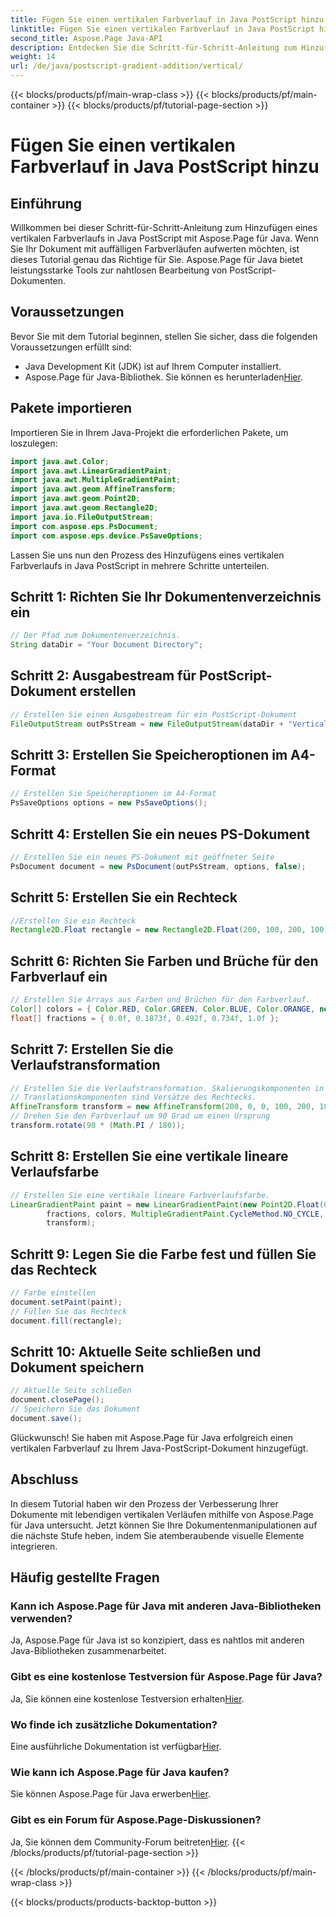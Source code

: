```yaml
---
title: Fügen Sie einen vertikalen Farbverlauf in Java PostScript hinzu
linktitle: Fügen Sie einen vertikalen Farbverlauf in Java PostScript hinzu
second_title: Aspose.Page Java-API
description: Entdecken Sie die Schritt-für-Schritt-Anleitung zum Hinzufügen vertikaler Farbverläufe in Java PostScript mit Aspose.Page für Java. Werten Sie Ihre Dokumente mühelos mit lebendigen Bildern auf.
weight: 14
url: /de/java/postscript-gradient-addition/vertical/
---
```


{{< blocks/products/pf/main-wrap-class >}}
{{< blocks/products/pf/main-container >}}
{{< blocks/products/pf/tutorial-page-section >}}

# Fügen Sie einen vertikalen Farbverlauf in Java PostScript hinzu

## Einführung
Willkommen bei dieser Schritt-für-Schritt-Anleitung zum Hinzufügen eines vertikalen Farbverlaufs in Java PostScript mit Aspose.Page für Java. Wenn Sie Ihr Dokument mit auffälligen Farbverläufen aufwerten möchten, ist dieses Tutorial genau das Richtige für Sie. Aspose.Page für Java bietet leistungsstarke Tools zur nahtlosen Bearbeitung von PostScript-Dokumenten.
## Voraussetzungen
Bevor Sie mit dem Tutorial beginnen, stellen Sie sicher, dass die folgenden Voraussetzungen erfüllt sind:
- Java Development Kit (JDK) ist auf Ihrem Computer installiert.
-  Aspose.Page für Java-Bibliothek. Sie können es herunterladen[Hier](https://releases.aspose.com/page/java/).
## Pakete importieren
Importieren Sie in Ihrem Java-Projekt die erforderlichen Pakete, um loszulegen:
```java
import java.awt.Color;
import java.awt.LinearGradientPaint;
import java.awt.MultipleGradientPaint;
import java.awt.geom.AffineTransform;
import java.awt.geom.Point2D;
import java.awt.geom.Rectangle2D;
import java.io.FileOutputStream;
import com.aspose.eps.PsDocument;
import com.aspose.eps.device.PsSaveOptions;
```
Lassen Sie uns nun den Prozess des Hinzufügens eines vertikalen Farbverlaufs in Java PostScript in mehrere Schritte unterteilen.
## Schritt 1: Richten Sie Ihr Dokumentenverzeichnis ein
```java
// Der Pfad zum Dokumentenverzeichnis.
String dataDir = "Your Document Directory";
```
## Schritt 2: Ausgabestream für PostScript-Dokument erstellen
```java
// Erstellen Sie einen Ausgabestream für ein PostScript-Dokument
FileOutputStream outPsStream = new FileOutputStream(dataDir + "VerticalGradient_outPS.ps");
```
## Schritt 3: Erstellen Sie Speicheroptionen im A4-Format
```java
// Erstellen Sie Speicheroptionen im A4-Format
PsSaveOptions options = new PsSaveOptions();
```
## Schritt 4: Erstellen Sie ein neues PS-Dokument
```java
// Erstellen Sie ein neues PS-Dokument mit geöffneter Seite
PsDocument document = new PsDocument(outPsStream, options, false);
```
## Schritt 5: Erstellen Sie ein Rechteck
```java
//Erstellen Sie ein Rechteck
Rectangle2D.Float rectangle = new Rectangle2D.Float(200, 100, 200, 100);
```
## Schritt 6: Richten Sie Farben und Brüche für den Farbverlauf ein
```java
// Erstellen Sie Arrays aus Farben und Brüchen für den Farbverlauf.
Color[] colors = { Color.RED, Color.GREEN, Color.BLUE, Color.ORANGE, new Color(85, 107, 47) };
float[] fractions = { 0.0f, 0.1873f, 0.492f, 0.734f, 1.0f };
```
## Schritt 7: Erstellen Sie die Verlaufstransformation
```java
// Erstellen Sie die Verlaufstransformation. Skalierungskomponenten in der Transformation müssen der Breite und Höhe des Rechtecks entsprechen.
// Translationskomponenten sind Versätze des Rechtecks.
AffineTransform transform = new AffineTransform(200, 0, 0, 100, 200, 100);
// Drehen Sie den Farbverlauf um 90 Grad um einen Ursprung
transform.rotate(90 * (Math.PI / 180));
```
## Schritt 8: Erstellen Sie eine vertikale lineare Verlaufsfarbe
```java
// Erstellen Sie eine vertikale lineare Farbverlaufsfarbe.
LinearGradientPaint paint = new LinearGradientPaint(new Point2D.Float(0, 0), new Point2D.Float(200, 100),
        fractions, colors, MultipleGradientPaint.CycleMethod.NO_CYCLE, MultipleGradientPaint.ColorSpaceType.SRGB,
        transform);
```
## Schritt 9: Legen Sie die Farbe fest und füllen Sie das Rechteck
```java
// Farbe einstellen
document.setPaint(paint);
// Füllen Sie das Rechteck
document.fill(rectangle);
```
## Schritt 10: Aktuelle Seite schließen und Dokument speichern
```java
// Aktuelle Seite schließen
document.closePage();
// Speichern Sie das Dokument
document.save();
```
Glückwunsch! Sie haben mit Aspose.Page für Java erfolgreich einen vertikalen Farbverlauf zu Ihrem Java-PostScript-Dokument hinzugefügt.
## Abschluss
In diesem Tutorial haben wir den Prozess der Verbesserung Ihrer Dokumente mit lebendigen vertikalen Verläufen mithilfe von Aspose.Page für Java untersucht. Jetzt können Sie Ihre Dokumentenmanipulationen auf die nächste Stufe heben, indem Sie atemberaubende visuelle Elemente integrieren.
## Häufig gestellte Fragen
### Kann ich Aspose.Page für Java mit anderen Java-Bibliotheken verwenden?
Ja, Aspose.Page für Java ist so konzipiert, dass es nahtlos mit anderen Java-Bibliotheken zusammenarbeitet.
### Gibt es eine kostenlose Testversion für Aspose.Page für Java?
 Ja, Sie können eine kostenlose Testversion erhalten[Hier](https://releases.aspose.com/).
### Wo finde ich zusätzliche Dokumentation?
 Eine ausführliche Dokumentation ist verfügbar[Hier](https://reference.aspose.com/page/java/).
### Wie kann ich Aspose.Page für Java kaufen?
 Sie können Aspose.Page für Java erwerben[Hier](https://purchase.aspose.com/buy).
### Gibt es ein Forum für Aspose.Page-Diskussionen?
 Ja, Sie können dem Community-Forum beitreten[Hier](https://forum.aspose.com/c/page/39).
{{< /blocks/products/pf/tutorial-page-section >}}

{{< /blocks/products/pf/main-container >}}
{{< /blocks/products/pf/main-wrap-class >}}

{{< blocks/products/products-backtop-button >}}

